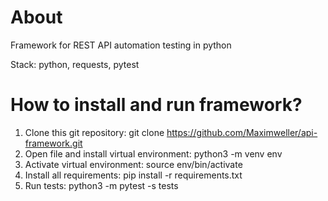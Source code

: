 # About

Framework for REST API automation testing in python

Stack: python, requests, pytest

# How to install and run framework?

1) Clone this git repository: git clone https://github.com/Maximweller/api-framework.git
2) Open file and install virtual environment: python3 -m venv env
3) Activate virtual environment: source env/bin/activate
4) Install all requirements:  pip install -r requirements.txt
5) Run tests: python3 -m pytest -s tests
